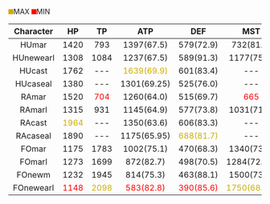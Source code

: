 <span style="width:10px; height:10px; background-color:#ccad00;display:inline-block;"></span>MAX 
<span style="width:10px; height:10px; background-color:red;display:inline-block;"></span>MIN

|**Character**|**HP**|**TP**|**ATP**|**DEF**|**MST**|**ATA**|**EVP**|**LCK**|**TECH**|
|:---:|:---:|:---:|:---:|:---:|:---:|:---:|:---:|:---:|:---:|
|HUmar|1420|793|1397(67.5)|579(72.9)|732(81.1)|200(87.0)|756(90.2)|100|15|
|HUnewearl|1308|1084|1237(67.5)|589(91.3)|1177(75.2)|199(73.9)|811(82.1)|100|20|
|HUcast|1762|---|<span style="color:#ccad00">1639(69.9)</span>|601(83.4)|---|191(82.7)|660(88.6)|100|---|
|HUcaseal|1380|---|1301(69.25)|525(76.0)|---|218(84.4)|877(88.6)|100|---|
|RAmar|1520|<span style="color:red">704</span>|1260(64.0)|515(69.7)|<span style="color:red">665</span>|<span style="color:#ccad00">249(92.4)</span>|715(89.4)|100|15|
|RAmarl	 |1315|931|1145(64.9)|577(73.8)|1031(71.0)|241(89.6)|<span style="color:#ccad00">900(88.7)</span>|100|20|
|RAcast| <span style="color:#ccad00">1964</span>|---|1350(63.6)|606(83.3)|---|224(88.8)|699(89.6)|100|---|
|RAcaseal|1890|---|1175(65.95)|<span style="color:#ccad00">688(81.7)</span>|---|231(90.0)|787(90.6)|100|---|
|FOmar|1175|1783|1002(75.1)|470(68.3)|1340(73.9)|<span style="color:red">163(82.1)</span>|651(84.6)|100|30|
|FOmarl|1273|1699|872(82.7)|498(70.5)|1284(72.74)|170(84.7)|<span style="color:red">588(87.2)</span>|100|30|
|FOnewm|1232|1945|814(75.3)|463(88.1)|1500(73.2)|180(71.1)|679(78.2)|100|30|
|FOnewearl|<span style="color:red">1148</span>|<span style="color:#ccad00">2098</span>|<span style="color:red">583(82.8)</span>|<span style="color:red">390(85.6)</span>|<span style="color:#ccad00">1750(68.57)</span>|186(71.5)|883(83.2)|100|30|